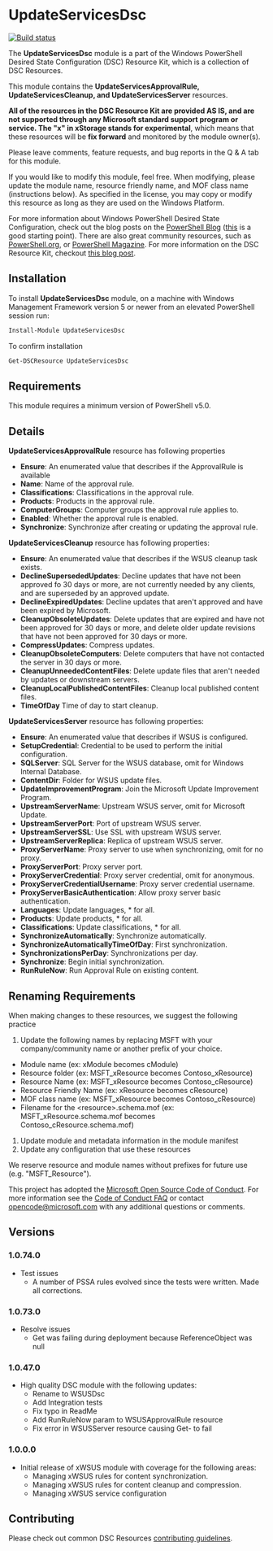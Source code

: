 # UpdateServicesDsc

[![Build status](https://ci.appveyor.com/api/projects/status/wncsr23e1fqbv4nt?svg=true)](https://ci.appveyor.com/project/mgreenegit/UpdateServicesDsc)

The **UpdateServicesDsc** module is a part of the Windows PowerShell Desired State Configuration (DSC) Resource Kit, which is a collection of DSC Resources.

This module contains the **UpdateServicesApprovalRule, UpdateServicesCleanup, and UpdateServicesServer** resources.

**All of the resources in the DSC Resource Kit are provided AS IS, and are not supported through any Microsoft standard support program or service. The "x" in xStorage stands for experimental**, which means that these resources will be **fix forward** and monitored by the module owner(s).

Please leave comments, feature requests, and bug reports in the Q & A tab for this module.

If you would like to modify this module, feel free.
When modifying, please update the module name, resource friendly name, and MOF class name (instructions below).
As specified in the license, you may copy or modify this resource as long as they are used on the Windows Platform.

For more information about Windows PowerShell Desired State Configuration, check out the blog posts on the [PowerShell Blog](http://blogs.msdn.com/b/powershell/) ([this](http://blogs.msdn.com/b/powershell/archive/2013/11/01/configuration-in-a-devops-world-windows-powershell-desired-state-configuration.aspx) is a good starting point).
There are also great community resources, such as [PowerShell.org](http://powershell.org/wp/tag/dsc/), or [PowerShell Magazine](http://www.powershellmagazine.com/tag/dsc/).
For more information on the DSC Resource Kit, checkout [this blog post](http://go.microsoft.com/fwlink/?LinkID=389546).

## Installation

To install **UpdateServicesDsc** module, on a machine with Windows Management Framework version 5 or newer from an elevated PowerShell session run:

```PowerShell
Install-Module UpdateServicesDsc
```

To confirm installation

```PowerShell
Get-DSCResource UpdateServicesDsc
```

## Requirements

This module requires a minimum version of PowerShell v5.0.

## Details

**UpdateServicesApprovalRule** resource has following properties

- **Ensure**: An enumerated value that describes if the ApprovalRule is available
- **Name**: Name of the approval rule.
- **Classifications**: Classifications in the approval rule.
- **Products**: Products in the approval rule.
- **ComputerGroups**: Computer groups the approval rule applies to.
- **Enabled**: Whether the approval rule is enabled.
- **Synchronize**: Synchronize after creating or updating the approval rule.

**UpdateServicesCleanup** resource has following properties:

- **Ensure**: An enumerated value that describes if the WSUS cleanup task exists.
- **DeclineSupersededUpdates**: Decline updates that have not been approved fo 30 days or more, are not currently needed by any clients, and are superseded by an approved update.
- **DeclineExpiredUpdates**: Decline updates that aren't approved and have been expired by Microsoft.
- **CleanupObsoleteUpdates**: Delete updates that are expired and have not been approved for 30 days or more, and delete older update revisions that have not been approved for 30 days or more.
- **CompressUpdates**: Compress updates.
- **CleanupObsoleteComputers**: Delete computers that have not contacted the server in 30 days or more.
- **CleanupUnneededContentFiles**: Delete update files that aren't needed by updates or downstream servers.
- **CleanupLocalPublishedContentFiles**: Cleanup local published content files.
- **TimeOfDay** Time of day to start cleanup.

**UpdateServicesServer** resource has following properties:

- **Ensure**: An enumerated value that describes if WSUS is configured.
- **SetupCredential**: Credential to be used to perform the initial configuration.
- **SQLServer**: SQL Server for the WSUS database, omit for Windows Internal Database.
- **ContentDir**: Folder for WSUS update files.
- **UpdateImprovementProgram**: Join the Microsoft Update Improvement Program.
- **UpstreamServerName**: Upstream WSUS server, omit for Microsoft Update.
- **UpstreamServerPort**: Port of upstream WSUS server.
- **UpstreamServerSSL**: Use SSL with upstream WSUS server.
- **UpstreamServerReplica**: Replica of upstream WSUS server.
- **ProxyServerName**: Proxy server to use when synchronizing, omit for no proxy.
- **ProxyServerPort**: Proxy server port.
- **ProxyServerCredential**: Proxy server credential, omit for anonymous.
- **ProxyServerCredentialUsername**: Proxy server credential username.
- **ProxyServerBasicAuthentication**: Allow proxy server basic authentication.
- **Languages**: Update languages, * for all.
- **Products**: Update products, * for all.
- **Classifications**: Update classifications, * for all.
- **SynchronizeAutomatically**: Synchronize automatically.
- **SynchronizeAutomaticallyTimeOfDay**: First synchronization.
- **SynchronizationsPerDay**: Synchronizations per day.
- **Synchronize**: Begin initial synchronization.
- **RunRuleNow**: Run Approval Rule on existing content.

## Renaming Requirements

When making changes to these resources, we suggest the following practice

1. Update the following names by replacing MSFT with your company/community name or another prefix of your choice.
- Module name (ex: xModule becomes cModule)
- Resource folder (ex: MSFT\_xResource becomes Contoso\_xResource)
- Resource Name (ex: MSFT\_xResource becomes Contoso\_cResource)
- Resource Friendly Name (ex: xResource becomes cResource)
- MOF class name (ex: MSFT\_xResource becomes Contoso\_cResource)
- Filename for the <resource\>.schema.mof (ex: MSFT\_xResource.schema.mof becomes Contoso\_cResource.schema.mof)
1. Update module and metadata information in the module manifest
1. Update any configuration that use these resources

We reserve resource and module names without prefixes for future use (e.g. "MSFT_Resource").

This project has adopted the [Microsoft Open Source Code of Conduct](https://opensource.microsoft.com/codeofconduct/).
For more information see the [Code of Conduct FAQ](https://opensource.microsoft.com/codeofconduct/faq/) or contact [opencode@microsoft.com](mailto:opencode@microsoft.com) with any additional questions or comments.

## Versions

### 1.0.74.0

- Test issues
  - A number of PSSA rules evolved since the tests were written. Made all corrections.

### 1.0.73.0

- Resolve issues
  - Get was failing during deployment because ReferenceObject was null

### 1.0.47.0

- High quality DSC module with the following updates:
  - Rename to WSUSDsc
  - Add Integration tests
  - Fix typo in ReadMe
  - Add RunRuleNow param to WSUSApprovalRule resource
  - Fix error in WSUSServer resource causing Get- to fail

### 1.0.0.0

- Initial release of xWSUS module with coverage for the following areas:
  - Managing xWSUS rules for content synchronization.
  - Managing xWSUS rules for content cleanup and compression.
  - Managing xWSUS service configuration

## Contributing

Please check out common DSC Resources [contributing guidelines](https://github.com/PowerShell/DscResource.Kit/blob/master/CONTRIBUTING.md).
